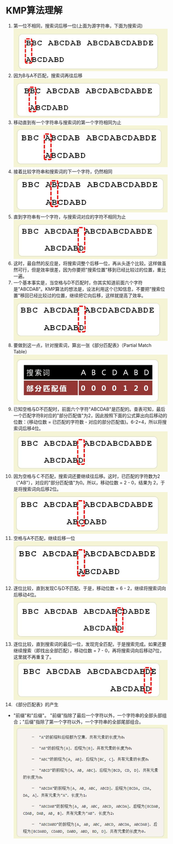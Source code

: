# KMP算法理解
1. 第一位不相同，搜索词后移一位(上面为源字符串，下面为搜索词)<br>
![](https://github.com/sjtujw/data-structure-and-algorithm/raw/master/img/1.jpg)
2. 因为B与A不匹配，搜索词再往后移<br>
![](https://github.com/sjtujw/data-structure-and-algorithm/raw/master/img/2.jpg)
3. 移动直到有一个字符串与搜索词的第一个字符相同为止<br>
![](https://github.com/sjtujw/data-structure-and-algorithm/raw/master/img/3.jpg)
4. 接着比较字符串和搜索词的下一个字符，仍然相同<br>
![](https://github.com/sjtujw/data-structure-and-algorithm/raw/master/img/4.jpg)
5. 直到字符串有一个字符，与搜索词对应的字符不相同为止<br>
![](https://github.com/sjtujw/data-structure-and-algorithm/raw/master/img/5.jpg)
6. 这时，最自然的反应是，将搜索词整个后移一位，再从头逐个比较。这样做虽然可行，但是效率很差，因为你要把"搜索位置"移到已经比较过的位置，重比一遍。<br>
7. 一个基本事实是，当空格与D不匹配时，你其实知道前面六个字符是"ABCDAB"。KMP算法的想法是，设法利用这个已知信息，不要把"搜索位置"移回已经比较过的位置，继续把它向后移，这样就提高了效率。<br>
![](https://github.com/sjtujw/data-structure-and-algorithm/raw/master/img/7.jpg)
8. 要做到这一点，针对搜索词，算出一张《部分匹配表》（Partial Match Table）<br>
![](https://github.com/sjtujw/data-structure-and-algorithm/raw/master/img/8.jpg)
9. 已知空格与D不匹配时，前面六个字符"ABCDAB"是匹配的。查表可知，最后一个匹配字符B对应的"部分匹配值"为2，因此按照下面的公式算出向后移动的位数：{移动位数 = 已匹配的字符数 - 对应的部分匹配值}。6-2=4，所以将搜索词后移4位。<br>
![](https://github.com/sjtujw/data-structure-and-algorithm/raw/master/img/9.jpg)
10. 因为空格与Ｃ不匹配，搜索词还要继续往后移。这时，已匹配的字符数为2（"AB"），对应的"部分匹配值"为0。所以，移动位数 = 2 - 0，结果为 2，于是将搜索词向后移2位。<br>
![](https://github.com/sjtujw/data-structure-and-algorithm/raw/master/img/10.jpg)
11. 空格与A不匹配，继续后移一位<br>
![](https://github.com/sjtujw/data-structure-and-algorithm/raw/master/img/11.jpg)
12. 逐位比较，直到发现C与D不匹配。于是，移动位数 = 6 - 2，继续将搜索词向后移动4位。<br>
![](https://github.com/sjtujw/data-structure-and-algorithm/raw/master/img/12.jpg)
13. 逐位比较，直到搜索词的最后一位，发现完全匹配，于是搜索完成。如果还要继续搜索（即找出全部匹配），移动位数 = 7 - 0，再将搜索词向后移动7位，这里就不再重复了。<br>
![](https://github.com/sjtujw/data-structure-and-algorithm/raw/master/img/13.jpg)
14. 《部分匹配表》的产生
- "前缀"和"后缀"。 "前缀"指除了最后一个字符以外，一个字符串的全部头部组合；"后缀"指除了第一个字符以外，一个字符串的全部尾部组合。<br>
![](https://github.com/sjtujw/data-structure-and-algorithm/raw/master/img/14.jpg)